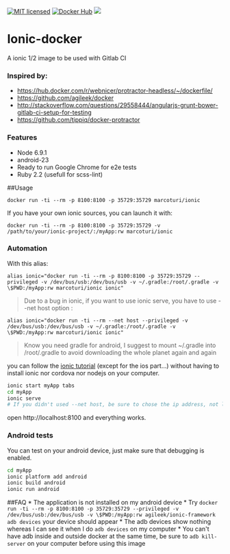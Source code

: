 [![MIT licensed](https://img.shields.io/badge/license-MIT-blue.svg)](https://tldrlegal.com/license/mit-license#summary) [![Docker Hub](https://img.shields.io/badge/docker-ready-blue.svg)](https://registry.hub.docker.com/u/marcoturi/ionic) [![](https://badge.imagelayers.io/marcoturi/ionic:latest.svg)](https://imagelayers.io/?images=marcoturi/ionic:latest 'Get your own badge on imagelayers.io')

# Ionic-docker
A ionic 1/2 image to be used with Gitlab CI

### Inspired by:
- https://hub.docker.com/r/webnicer/protractor-headless/~/dockerfile/
- https://github.com/agileek/docker
- http://stackoverflow.com/questions/29558444/angularjs-grunt-bower-gitlab-ci-setup-for-testing
- https://github.com/tippiq/docker-protractor

### Features
- Node 6.9.1
- android-23
- Ready to run Google Chrome for e2e tests
- Ruby 2.2 (usefull for scss-lint)

##Usage

```
docker run -ti --rm -p 8100:8100 -p 35729:35729 marcoturi/ionic
```
If you have your own ionic sources, you can launch it with:

```
docker run -ti --rm -p 8100:8100 -p 35729:35729 -v /path/to/your/ionic-project/:/myApp:rw marcoturi/ionic
```

### Automation
With this alias:

```
alias ionic="docker run -ti --rm -p 8100:8100 -p 35729:35729 --privileged -v /dev/bus/usb:/dev/bus/usb -v ~/.gradle:/root/.gradle -v \$PWD:/myApp:rw marcoturi/ionic ionic"
```

> Due to a bug in ionic, if you want to use ionic serve, you have to use --net host option :

```
alias ionic="docker run -ti --rm --net host --privileged -v /dev/bus/usb:/dev/bus/usb -v ~/.gradle:/root/.gradle -v \$PWD:/myApp:rw marcoturi/ionic ionic"
```

> Know you need gradle for android, I suggest to mount ~/.gradle into /root/.gradle to avoid downloading the whole planet again and again

you can follow the [ionic tutorial](http://ionicframework.com/getting-started/) (except for the ios part...) without having to install ionic nor cordova nor nodejs on your computer.

```bash
ionic start myApp tabs
cd myApp
ionic serve
# If you didn't used --net host, be sure to chose the ip address, not localhost, or you would not be able to use it
```
open http://localhost:8100 and everything works.

### Android tests
You can test on your android device, just make sure that debugging is enabled.

```bash
cd myApp
ionic platform add android
ionic build android
ionic run android
```

##FAQ
    * The application is not installed on my android device
        * Try `docker run -ti --rm -p 8100:8100 -p 35729:35729 --privileged -v /dev/bus/usb:/dev/bus/usb -v \$PWD:/myApp:rw agileek/ionic-framework adb devices` your device should appear
    * The adb devices show nothing whereas I can see it when I do `adb devices` on my computer
        * You can't have adb inside and outside docker at the same time, be sure to `adb kill-server` on your computer before using this image
